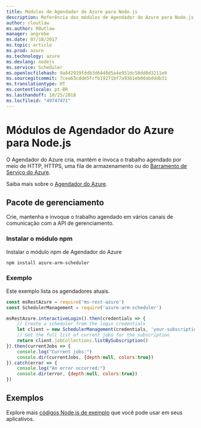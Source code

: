 ```yaml
---
title: Módulos de Agendador do Azure para Node.js
description: Referência dos módulos de Agendador do Azure para Node.js
author: rloutlaw
ms.author: ROutlaw
manager: angrobe
ms.date: 07/18/2017
ms.topic: article
ms.prod: azure
ms.technology: azure
ms.devlang: nodejs
ms.service: Scheduler
ms.openlocfilehash: 9a842919fddb3d6448d5a4e951dc58dd0d3211e0
ms.sourcegitcommit: 7cea63cdde5fcfb19271bf7a93b1eb0dabdddb31
ms.translationtype: HT
ms.contentlocale: pt-BR
ms.lasthandoff: 10/25/2018
ms.locfileid: "49747471"
---
```

# <a name="azure-scheduler-modules-for-nodejs"></a>Módulos de Agendador do Azure para Node.js

O Agendador do Azure cria, mantém e invoca o trabalho agendado por meio de HTTP, HTTPS, uma fila de armazenamento ou do [Barramento de Serviço do Azure](/azure/service-bus-messaging/service-bus-messaging-overview).

Saiba mais sobre o [Agendador do Azure](/azure/scheduler/scheduler-intro).

## <a name="management-package"></a>Pacote de gerenciamento

Crie, mantenha e invoque o trabalho agendado em vários canais de comunicação com a API de gerenciamento.

### <a name="install-the-npm-module"></a>Instalar o módulo npm

Instalar o módulo npm de Agendador do Azure

```bash
npm install azure-arm-scheduler
```

### <a name="example"></a>Exemplo

Este exemplo lista os agendadores atuais.

```javascript
const msRestAzure = require('ms-rest-azure')
const SchedulerManagement = require('azure-arm-scheduler')

msRestAzure.interactiveLogin().then(credentials => {
    // Create a scheduler from the login credentials
    let client = new SchedulerManagement(credentials, 'your-subscription-id')
    // Get the full list of current jobs for the subscription
    return client.jobCollections.listBySubscription()
}).then(currentJobs => {
    console.log("Current jobs:")
    console.dir(currentJobs, {depth:null, colors:true})
}).catch(error => {
    console.log("An error occurred:")
    console.dir(error, {depth:null, colors:true})
})
```

## <a name="samples"></a>Exemplos

Explore mais [códigos Node.js de exemplo](https://azure.microsoft.com/resources/samples/?platform=nodejs) que você pode usar em seus aplicativos.
